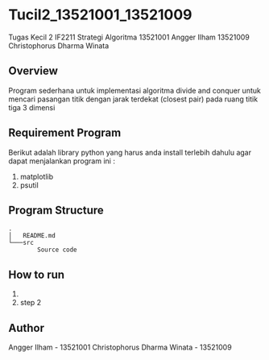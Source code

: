 # Tucil2_13521001_13521009
Tugas Kecil 2 IF2211 Strategi Algoritma 
13521001 Angger Ilham
13521009 Christophorus Dharma Winata

## Overview
Program sederhana untuk implementasi algoritma divide and conquer untuk mencari pasangan titik dengan jarak terdekat (closest pair) pada ruang titik tiga 3 dimensi

## Requirement Program
Berikut adalah library python yang harus anda install terlebih dahulu agar dapat menjalankan program ini :
1. matplotlib
2. psutil    

## Program Structure
```
.
│   README.md
└───src
        Source code
```
## How to run
1. 
2. step 2

## Author
Angger Ilham - 13521001
Christophorus Dharma Winata - 13521009

